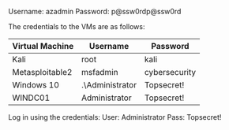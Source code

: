 Username: azadmin
Password: p@ssw0rdp@ssw0rd


The credentials to the VMs are as follows:

| Virtual Machine | Username | Password |
|-----------------|----------|----------|
| Kali            |root|kali|
| Metasploitable2 |msfadmin|cybersecurity|
| Windows 10 |.\Administrator|Topsecret!|
| WINDC01 | Administrator|Topsecret!


Log in using the credentials:
User: Administrator
Pass: Topsecret!
